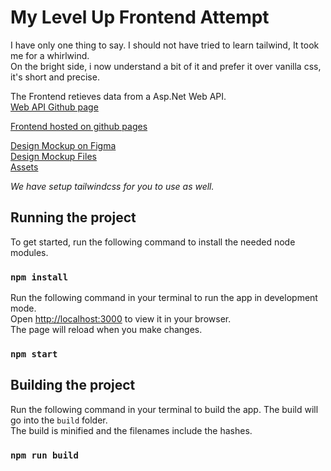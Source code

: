# My Level Up Frontend Attempt


I have only one thing to say. I should not have tried to learn tailwind, It took me for a whirlwind. \
On the bright side, i now understand a bit of it and prefer it over vanilla css, it's short and precise. 

The Frontend retieves data from a Asp.Net Web API.\
[Web API Github page](https://github.com/playtunes100/graduatesAPI)

[Frontend hosted on github pages](https://playtunes100.github.io/_LevelUpAssessment) 



[Design Mockup on Figma](https://www.figma.com/design/HtbUsAXOZEBjEBTnnTkpq8/Level_Up_Frontend_Design) \
[Design Mockup Files]([https://link](https://github.com/Softserve-Digital-Development/_LevelUpAssessment/tree/main/designs)) \
[Assets]([https://link](https://github.com/Softserve-Digital-Development/_LevelUpAssessment/tree/main/public/assets))

*We have setup tailwindcss for you to use as well.*

## Running the project

To get started, run the following command to install the needed node modules.
### `npm install`

Run the following command in your terminal to run the app in development mode. \
Open [http://localhost:3000](http://localhost:3000) to view it in your browser. \
The page will reload when you make changes.

### `npm start`

## Building the project

Run the following command in your terminal to build the app. The build will go into the `build` folder. \
The build is minified and the filenames include the hashes.

### `npm run build`
